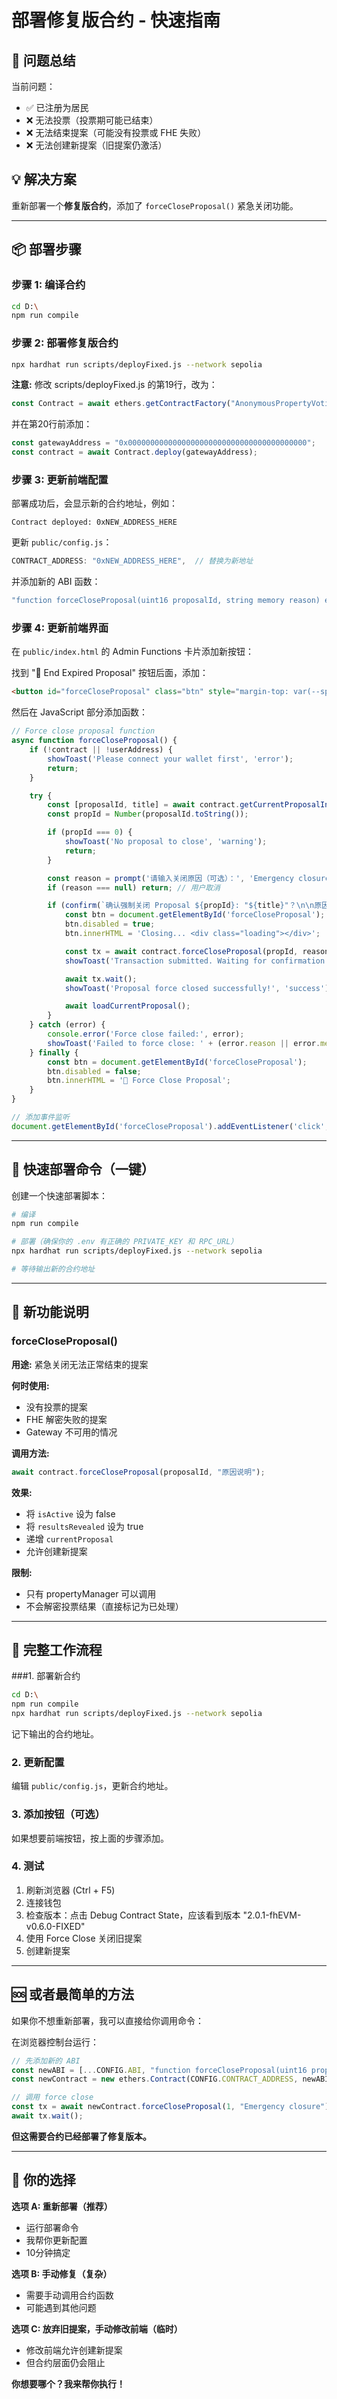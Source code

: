 # 部署修复版合约 - 快速指南

## 🎯 问题总结

当前问题：
- ✅ 已注册为居民
- ❌ 无法投票（投票期可能已结束）
- ❌ 无法结束提案（可能没有投票或 FHE 失败）
- ❌ 无法创建新提案（旧提案仍激活）

## 💡 解决方案

重新部署一个**修复版合约**，添加了 `forceCloseProposal()` 紧急关闭功能。

---

## 📦 部署步骤

### 步骤 1: 编译合约

```bash
cd D:\
npm run compile
```

### 步骤 2: 部署修复版合约

```bash
npx hardhat run scripts/deployFixed.js --network sepolia
```

**注意:** 修改 scripts/deployFixed.js 的第19行，改为：
```javascript
const Contract = await ethers.getContractFactory("AnonymousPropertyVotingV2Fixed");
```

并在第20行前添加：
```javascript
const gatewayAddress = "0x0000000000000000000000000000000000000000";
const contract = await Contract.deploy(gatewayAddress);
```

### 步骤 3: 更新前端配置

部署成功后，会显示新的合约地址，例如：
```
Contract deployed: 0xNEW_ADDRESS_HERE
```

更新 `public/config.js`：
```javascript
CONTRACT_ADDRESS: "0xNEW_ADDRESS_HERE",  // 替换为新地址
```

并添加新的 ABI 函数：
```javascript
"function forceCloseProposal(uint16 proposalId, string memory reason) external",
```

### 步骤 4: 更新前端界面

在 `public/index.html` 的 Admin Functions 卡片添加新按钮：

找到 "🛑 End Expired Proposal" 按钮后面，添加：

```html
<button id="forceCloseProposal" class="btn" style="margin-top: var(--space-3); background: linear-gradient(135deg, #f59e0b, #d97706);">🔨 Force Close Proposal</button>
```

然后在 JavaScript 部分添加函数：

```javascript
// Force close proposal function
async function forceCloseProposal() {
    if (!contract || !userAddress) {
        showToast('Please connect your wallet first', 'error');
        return;
    }

    try {
        const [proposalId, title] = await contract.getCurrentProposalInfo();
        const propId = Number(proposalId.toString());

        if (propId === 0) {
            showToast('No proposal to close', 'warning');
            return;
        }

        const reason = prompt('请输入关闭原因（可选）：', 'Emergency closure - FHE unavailable or no votes');
        if (reason === null) return; // 用户取消

        if (confirm(`确认强制关闭 Proposal ${propId}: "${title}"？\n\n原因: ${reason}`)) {
            const btn = document.getElementById('forceCloseProposal');
            btn.disabled = true;
            btn.innerHTML = 'Closing... <div class="loading"></div>';

            const tx = await contract.forceCloseProposal(propId, reason);
            showToast('Transaction submitted. Waiting for confirmation...', 'info');

            await tx.wait();
            showToast('Proposal force closed successfully!', 'success');

            await loadCurrentProposal();
        }
    } catch (error) {
        console.error('Force close failed:', error);
        showToast('Failed to force close: ' + (error.reason || error.message), 'error');
    } finally {
        const btn = document.getElementById('forceCloseProposal');
        btn.disabled = false;
        btn.innerHTML = '🔨 Force Close Proposal';
    }
}

// 添加事件监听
document.getElementById('forceCloseProposal').addEventListener('click', forceCloseProposal);
```

---

## 🚀 快速部署命令（一键）

创建一个快速部署脚本：

```bash
# 编译
npm run compile

# 部署（确保你的 .env 有正确的 PRIVATE_KEY 和 RPC_URL）
npx hardhat run scripts/deployFixed.js --network sepolia

# 等待输出新的合约地址
```

---

## 🔧 新功能说明

### forceCloseProposal()

**用途:** 紧急关闭无法正常结束的提案

**何时使用:**
- 没有投票的提案
- FHE 解密失败的提案
- Gateway 不可用的情况

**调用方法:**
```javascript
await contract.forceCloseProposal(proposalId, "原因说明");
```

**效果:**
- 将 `isActive` 设为 false
- 将 `resultsRevealed` 设为 true
- 递增 `currentProposal`
- 允许创建新提案

**限制:**
- 只有 propertyManager 可以调用
- 不会解密投票结果（直接标记为已处理）

---

## 📝 完整工作流程

###1. 部署新合约

```bash
cd D:\
npm run compile
npx hardhat run scripts/deployFixed.js --network sepolia
```

记下输出的合约地址。

### 2. 更新配置

编辑 `public/config.js`，更新合约地址。

### 3. 添加按钮（可选）

如果想要前端按钮，按上面的步骤添加。

### 4. 测试

1. 刷新浏览器 (Ctrl + F5)
2. 连接钱包
3. 检查版本：点击 Debug Contract State，应该看到版本 "2.0.1-fhEVM-v0.6.0-FIXED"
4. 使用 Force Close 关闭旧提案
5. 创建新提案

---

## 🆘 或者最简单的方法

如果你不想重新部署，我可以直接给你调用命令：

在浏览器控制台运行：

```javascript
// 先添加新的 ABI
const newABI = [...CONFIG.ABI, "function forceCloseProposal(uint16 proposalId, string memory reason) external"];
const newContract = new ethers.Contract(CONFIG.CONTRACT_ADDRESS, newABI, signer);

// 调用 force close
const tx = await newContract.forceCloseProposal(1, "Emergency closure");
await tx.wait();
```

**但这需要合约已经部署了修复版本。**

---

## 🎯 你的选择

**选项 A: 重新部署（推荐）**
- 运行部署命令
- 我帮你更新配置
- 10分钟搞定

**选项 B: 手动修复（复杂）**
- 需要手动调用合约函数
- 可能遇到其他问题

**选项 C: 放弃旧提案，手动修改前端（临时）**
- 修改前端允许创建新提案
- 但合约层面仍会阻止

**你想要哪个？我来帮你执行！**
